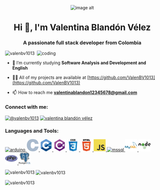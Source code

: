 <div align="center">
  <img src="https://github.com/ValenBV1013/ValenBV1013/blob/main/An%C3%A1lista2.png?raw=true" alt="image alt">
</div>

<h1 align="center">Hi 👋, I'm Valentina Blandón Vélez</h1>
<h3 align="center">A passionate full stack developer from Colombia</h3>
<img align="right" alt="coding" width="400" src="https://i.pinimg.com/originals/7d/07/a2/7d07a255678962d30d8717dcf5dbd266.gif">

<p align="left"> <img src="https://komarev.com/ghpvc/?username=valenbv1013&label=Profile%20views&color=0e75b6&style=flat" alt="valenbv1013" /> </p>

- 🌱 I’m currently studying **Software Analysis and Development and English**

- 👨‍💻 All of my projects are available at [https://github.com/ValenBV1013](https://github.com/ValenBV1013)

- 📫 How to reach me **valentinablandon12345678@gmail.com**

<h3 align="left">Connect with me:</h3>
<p align="left">
<a href="https://codepen.io/@valenbv1013" target="blank"><img align="center" src="https://raw.githubusercontent.com/rahuldkjain/github-profile-readme-generator/master/src/images/icons/Social/codepen.svg" alt="@valenbv1013" height="30" width="40" /></a>
<a href="https://linkedin.com/in/valentina blandón vélez" target="blank"><img align="center" src="https://raw.githubusercontent.com/rahuldkjain/github-profile-readme-generator/master/src/images/icons/Social/linked-in-alt.svg" alt="valentina blandón vélez" height="30" width="40" /></a>
</p>

<h3 align="left">Languages and Tools:</h3>
<p align="left"> <a href="https://www.arduino.cc/" target="_blank" rel="noreferrer"> <img src="https://cdn.worldvectorlogo.com/logos/arduino-1.svg" alt="arduino" width="40" height="40"/> </a> <a href="https://www.cprogramming.com/" target="_blank" rel="noreferrer"> <img src="https://raw.githubusercontent.com/devicons/devicon/master/icons/c/c-original.svg" alt="c" width="40" height="40"/> </a> <a href="https://www.w3schools.com/cpp/" target="_blank" rel="noreferrer"> <img src="https://raw.githubusercontent.com/devicons/devicon/master/icons/cplusplus/cplusplus-original.svg" alt="cplusplus" width="40" height="40"/> </a> <a href="https://www.w3schools.com/cs/" target="_blank" rel="noreferrer"> <img src="https://raw.githubusercontent.com/devicons/devicon/master/icons/csharp/csharp-original.svg" alt="csharp" width="40" height="40"/> </a> <a href="https://www.w3schools.com/css/" target="_blank" rel="noreferrer"> <img src="https://raw.githubusercontent.com/devicons/devicon/master/icons/css3/css3-original-wordmark.svg" alt="css3" width="40" height="40"/> </a> <a href="https://www.w3.org/html/" target="_blank" rel="noreferrer"> <img src="https://raw.githubusercontent.com/devicons/devicon/master/icons/html5/html5-original-wordmark.svg" alt="html5" width="40" height="40"/> </a> <a href="https://developer.mozilla.org/en-US/docs/Web/JavaScript" target="_blank" rel="noreferrer"> <img src="https://raw.githubusercontent.com/devicons/devicon/master/icons/javascript/javascript-original.svg" alt="javascript" width="40" height="40"/> </a> <a href="https://www.microsoft.com/en-us/sql-server" target="_blank" rel="noreferrer"> <img src="https://www.svgrepo.com/show/303229/microsoft-sql-server-logo.svg" alt="mssql" width="40" height="40"/> </a> <a href="https://www.mysql.com/" target="_blank" rel="noreferrer"> <img src="https://raw.githubusercontent.com/devicons/devicon/master/icons/mysql/mysql-original-wordmark.svg" alt="mysql" width="40" height="40"/> </a> <a href="https://nodejs.org" target="_blank" rel="noreferrer"> <img src="https://raw.githubusercontent.com/devicons/devicon/master/icons/nodejs/nodejs-original-wordmark.svg" alt="nodejs" width="40" height="40"/> </a> <a href="https://www.php.net" target="_blank" rel="noreferrer"> <img src="https://raw.githubusercontent.com/devicons/devicon/master/icons/php/php-original.svg" alt="php" width="40" height="40"/> </a> <a href="https://www.postgresql.org" target="_blank" rel="noreferrer"> <img src="https://raw.githubusercontent.com/devicons/devicon/master/icons/postgresql/postgresql-original-wordmark.svg" alt="postgresql" width="40" height="40"/> </a> </p>

<p><img align="left" src="https://github-readme-stats.vercel.app/api/top-langs?username=valenbv1013&show_icons=true&locale=en&layout=compact" alt="valenbv1013" /></p>

<p>&nbsp;<img align="center" src="https://github-readme-stats.vercel.app/api?username=valenbv1013&show_icons=true&locale=en" alt="valenbv1013" /></p>

<p><img align="center" src="https://github-readme-streak-stats.herokuapp.com/?user=valenbv1013&" alt="valenbv1013" /></p>

